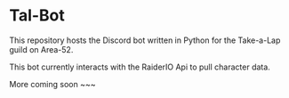 # Tal-Bot
This repository hosts the Discord bot written in Python for the Take-a-Lap guild on Area-52. 

This bot currently interacts with the RaiderIO Api to pull character data. 

More coming soon ~~~
